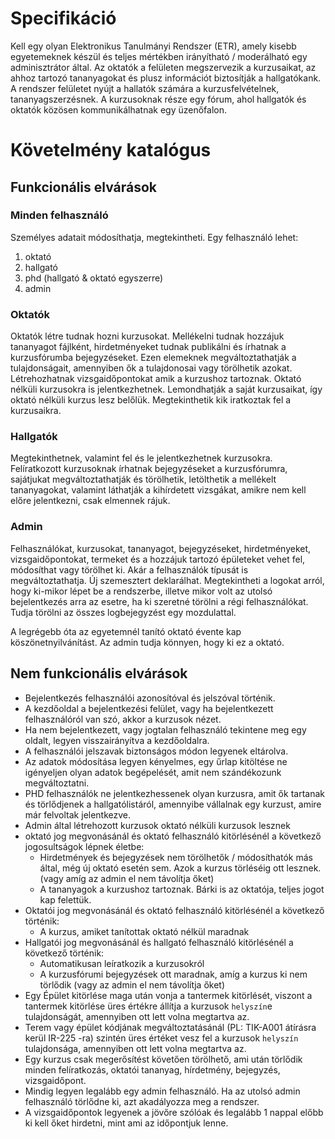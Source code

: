 # Specifikáció
Kell egy olyan Elektronikus Tanulmányi Rendszer (ETR), amely kisebb egyetemeknek készül és teljes mértékben irányítható / moderálható egy adminisztrátor által. Az oktatók a felületen megszervezik a kurzusaikat, az ahhoz tartozó tananyagokat és plusz információt biztosítják a hallgatókank. A rendszer felületet nyújt a hallatók számára a kurzusfelvételnek, tananyagszerzésnek. A kurzusoknak része egy fórum, ahol hallgatók és oktatók közösen kommunikálhatnak egy üzenőfalon.

# Követelmény katalógus

## Funkcionális elvárások

### Minden felhasználó

Személyes adatait módosíthatja, megtekintheti.
Egy felhasználó lehet:
1. oktató
2. hallgató
3. phd (hallgató & oktató egyszerre)
4. admin

### Oktatók
Oktatók létre tudnak hozni kurzusokat. Mellékelni tudnak hozzájuk tananyagot fájlként, hirdetményeket tudnak publikálni és írhatnak a kurzusfórumba bejegyzéseket. Ezen elemeknek megváltoztathatják a tulajdonságait, amennyiben ők a tulajdonosai vagy törölhetik azokat.
Létrehozhatnak vizsgaidőpontokat amik a kurzushoz tartoznak.
Oktató nélküli kurzusokra is jelentkezhetnek. Lemondhatják a saját kurzusaikat, így oktató nélküli kurzus lesz belőlük.
Megtekinthetik kik iratkoztak fel a kurzusaikra.

### Hallgatók
Megtekinthetnek, valamint fel és le jelentkezhetnek kurzusokra. Felíratkozott kurzusoknak írhatnak bejegyzéseket a kurzusfórumra, sajátjukat megváltoztathatják és törölhetik, letölthetik a mellékelt tananyagokat, valamint láthatják a kihírdetett vizsgákat, amikre nem kell előre jelentkezni, csak elmennek rájuk.

### Admin
Felhasználókat, kurzusokat, tananyagot, bejegyzéseket, hirdetményeket, vizsgaidőpontokat, termeket és a hozzájuk tartozó épületeket vehet fel, módosíthat vagy törölhet ki. Akár a felhasználók típusát is megváltoztathatja. Új szemesztert deklarálhat.
Megtekintheti a logokat arról, hogy ki-mikor lépet be a rendszerbe, illetve mikor volt az utolsó bejelentkezés arra az esetre, ha ki szeretné törölni a régi felhasználókat. Tudja törölni az összes logbejegyzést egy mozdulattal.

A legrégebb óta az egyetemnél tanító oktató évente kap köszönetnyilvánítást. Az admin tudja könnyen, hogy ki ez a oktató.

## Nem funkcionális elvárások

- Bejelentkezés felhasználói azonosítóval és jelszóval történik.
- A kezdőoldal a bejelentkezési felület, vagy ha bejelentkezett felhasználóról van szó, akkor a kurzusok nézet.
- Ha nem bejelentkezett, vagy jogtalan felhasználó tekintene meg egy oldalt, legyen visszairányítva a kezdőoldalra.
- A felhasználói jelszavak biztonságos módon legyenek eltárolva.
- Az adatok módosítása legyen kényelmes, egy űrlap kitöltése ne igényeljen olyan adatok begépelését, amit nem szándékozunk megváltoztatni. 
- PHD felhasználók ne jelentkezhessenek olyan kurzusra, amit ők tartanak és törlődjenek a hallgatólistáról, amennyibe vállalnak egy kurzust, amire már felvoltak jelentkezve.
- Admin által létrehozott kurzusok oktató nélküli kurzusok lesznek
- oktató jog megvonásánál és oktató felhasználó kitörlésénél a következő jogosultságok lépnek életbe:
  - Hirdetmények és bejegyzések nem törölhetők / módosíthatók más által, még új oktató esetén sem. Azok a kurzus törléséig ott lesznek. (vagy amíg az admin el nem távolítja őket)
  - A tananyagok a kurzushoz tartoznak. Bárki is az oktatója, teljes jogot kap felettük.
- Oktatói jog megvonásánál és oktató felhasználó kitörlésénél a következő történik:
  - A kurzus, amiket tanítottak oktató nélkül maradnak
- Hallgatói jog megvonásánál és hallgató felhasználó kitörlésénél a következő történik:
  - Automatikusan leíratkozik a kurzusokról
  - A kurzusfórumi bejegyzések ott maradnak, amíg a kurzus ki nem törlődik (vagy az admin el nem távolítja őket)
- Egy Épület kitörlése maga után vonja a tantermek kitörlését, viszont a tantermek kitörlése üres értékre állítja a kurzusok `helyszín`e tulajdonságát, amennyiben ott lett volna megtartva az.
- Terem vagy épület kódjának megváltoztatásánál (PL: TIK-A001 átírásra kerül IR-225 -ra) szintén üres értéket vesz fel a kurzusok `helyszín` tulajdonsága, amennyiben ott lett volna megtartva az.
- Egy kurzus csak megerősítést követően törölhető, ami után törlődik minden felíratkozás, oktatói tananyag, hírdetmény, bejegyzés, vizsgaidőpont.
- Mindig legyen legalább egy admin felhasználó. Ha az utolsó admin felhasználó törlődne ki, azt akadályozza meg a rendszer.
- A vizsgaidőpontok legyenek a jövőre szólóak és legalább 1 nappal előbb ki kell őket hirdetni, mint ami az időpontjuk lenne.